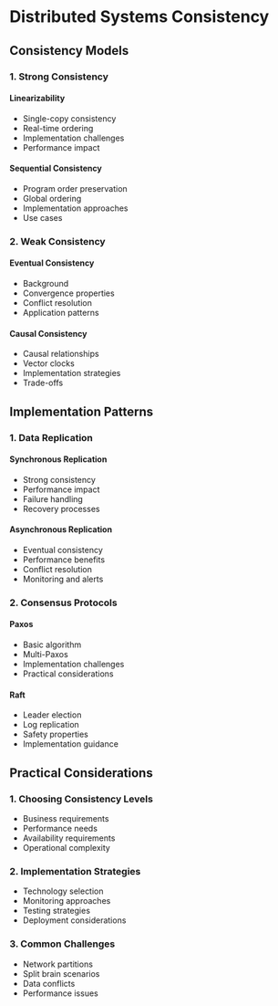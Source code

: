 # Distributed Systems Consistency

## Consistency Models

### 1. Strong Consistency

#### Linearizability
- Single-copy consistency
- Real-time ordering
- Implementation challenges
- Performance impact

#### Sequential Consistency
- Program order preservation
- Global ordering
- Implementation approaches
- Use cases

### 2. Weak Consistency

#### Eventual Consistency
- Background
- Convergence properties
- Conflict resolution
- Application patterns

#### Causal Consistency
- Causal relationships
- Vector clocks
- Implementation strategies
- Trade-offs

## Implementation Patterns

### 1. Data Replication

#### Synchronous Replication
- Strong consistency
- Performance impact
- Failure handling
- Recovery processes

#### Asynchronous Replication
- Eventual consistency
- Performance benefits
- Conflict resolution
- Monitoring and alerts

### 2. Consensus Protocols

#### Paxos
- Basic algorithm
- Multi-Paxos
- Implementation challenges
- Practical considerations

#### Raft
- Leader election
- Log replication
- Safety properties
- Implementation guidance

## Practical Considerations

### 1. Choosing Consistency Levels

- Business requirements
- Performance needs
- Availability requirements
- Operational complexity

### 2. Implementation Strategies

- Technology selection
- Monitoring approaches
- Testing strategies
- Deployment considerations

### 3. Common Challenges

- Network partitions
- Split brain scenarios
- Data conflicts
- Performance issues